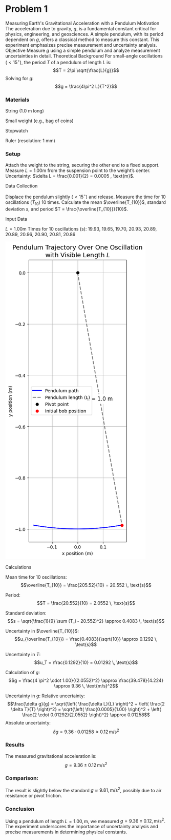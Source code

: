 # Problem 1

Measuring Earth's Gravitational Acceleration with a Pendulum
Motivation
The acceleration due to gravity, $g$, is a fundamental constant critical for physics, engineering, and geosciences. A simple pendulum, with its period dependent on $g$, offers a classical method to measure this constant. This experiment emphasizes precise measurement and uncertainty analysis.
Objective
Measure $g$ using a simple pendulum and analyze measurement uncertainties in detail.
Theoretical Background
For small-angle oscillations ($<15^\circ$), the period $T$ of a pendulum of length $L$ is:
$$T = 2\pi \sqrt{\frac{L}{g}}$$
Solving for $g$:
$$g = \frac{4\pi^2 L}{T^2}$$
### Materials

String (1.0 m long)

Small weight (e.g., bag of coins)

Stopwatch

Ruler (resolution: 1 mm)

### Setup

Attach the weight to the string, securing the other end to a fixed support.
Measure $L = 1.00 \text{m}$ from the suspension point to the weight’s center. Uncertainty: $\delta L = \frac{0.001}{2} = 0.0005 , \text{m}$.

Data Collection

Displace the pendulum slightly ($<15^\circ$) and release.
Measure the time for 10 oscillations ($T_{10}$) 10 times.
Calculate the mean $\overline{T_{10}}$, standard deviation $s$, and period $T = \frac{\overline{T_{10}}}{10}$.

Input Data

$L = 1.00 \text{m}$
Times for 10 oscillations (s): 19.93, 19.65, 19.70, 20.93, 20.89, 20.89, 20.96, 20.90, 20.81, 20.86

![alt text](image.png)

Calculations

Mean time for 10 oscillations:
$$\overline{T_{10}} = \frac{205.52}{10} = 20.552 \, \text{s}$$

Period:
$$T = \frac{20.552}{10} = 2.0552 \, \text{s}$$

Standard deviation:
$$s = \sqrt{\frac{1}{9} \sum (T_i - 20.552)^2} \approx 0.4083 \, \text{s}$$

Uncertainty in $\overline{T_{10}}$:
$$u_{\overline{T_{10}}} = \frac{0.4083}{\sqrt{10}} \approx 0.1292 \, \text{s}$$

Uncertainty in $T$:
$$u_T = \frac{0.1292}{10} = 0.01292 \, \text{s}$$

Calculation of $g$:
$$g = \frac{4 \pi^2 \cdot 1.00}{(2.0552)^2} \approx \frac{39.478}{4.224} \approx 9.36 \, \text{m/s}^2$$

Uncertainty in $g$:
Relative uncertainty:
$$\frac{\delta g}{g} = \sqrt{\left( \frac{\delta L}{L} \right)^2 + \left( \frac{2 \delta T}{T} \right)^2} = \sqrt{\left( \frac{0.0005}{1.00} \right)^2 + \left( \frac{2 \cdot 0.01292}{2.0552} \right)^2} \approx 0.01258$$
Absolute uncertainty:
$$\delta g = 9.36 \cdot 0.01258 \approx 0.12 \, \text{m/s}^2$$


### Results
The measured gravitational acceleration is:
$$g = 9.36 \pm 0.12 \, \text{m/s}^2$$

### Comparison:
 The result is slightly below the standard $g \approx 9.81 , \text{m/s}^2$, possibly due to air resistance or pivot friction.
 
### Conclusion
Using a pendulum of length $L = 1.00 , \text{m}$, we measured $g = 9.36 \pm 0.12 , \text{m/s}^2$. The experiment underscores the importance of uncertainty analysis and precise measurements in determining physical constants.